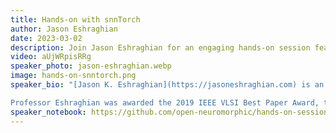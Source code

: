 ```yaml
---
title: Hands-on with snnTorch
author: Jason Eshraghian
date: 2023-03-02
description: Join Jason Eshraghian for an engaging hands-on session featuring snnTorch. Explore the world of neuromorphic engineering.
video: aUjWRpisRRg
speaker_photo: jason-eshraghian.webp
image: hands-on-snntorch.png
speaker_bio: "[Jason K. Eshraghian](https://jasoneshraghian.com) is an Assistant Professor at the Department of Electrical and Computer Engineering at UC Santa Cruz, CA, USA. Prior to that, he was a Post-Doctoral Researcher at the Department of Electrical Engineering and Computer Science, University of Michigan in Ann Arbor. He received the Bachelor of Engineering (Electrical and Electronic) and the Bachelor of Laws degrees from The University of Western Australia, WA, Australia in 2016, where he also completed his Ph.D. Degree.<br><br>

Professor Eshraghian was awarded the 2019 IEEE VLSI Best Paper Award, the Best Paper Award at 2019 IEEE Artificial Intelligence CAS Conference, and the Best Live Demonstration Award at 2020 IEEE ICECS for his work on neuromorphic vision and in-memory computing using RRAM. He currently serves as the secretary-elect of the IEEE Neural Systems and Applications Committee, and was a recipient of the Fulbright Future Fellowship (Australian-America Fulbright Commission), the Forrest Research Fellowship (Forrest Research Foundation), and the Endeavour Fellowship (Australian Government)."
speaker_notebook: https://github.com/open-neuromorphic/hands-on-session-snntorch-230302
---
```

